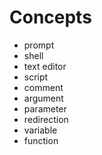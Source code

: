 # Concepts
* prompt
* shell
* text editor
* script
* comment
* argument
* parameter
* redirection
* variable
* function

